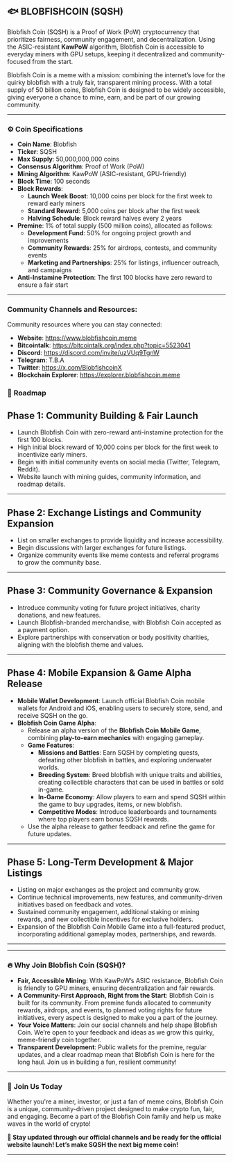 ## 🐟 BLOBFISHCOIN (SQSH)

Blobfish Coin (SQSH) is a Proof of Work (PoW) cryptocurrency that prioritizes fairness, community engagement, and decentralization. Using the ASIC-resistant **KawPoW** algorithm, Blobfish Coin is accessible to everyday miners with GPU setups, keeping it decentralized and community-focused from the start.

Blobfish Coin is a meme with a mission: combining the internet’s love for the quirky blobfish with a truly fair, transparent mining process. With a total supply of 50 billion coins, Blobfish Coin is designed to be widely accessible, giving everyone a chance to mine, earn, and be part of our growing community.

---

### ⚙️ **Coin Specifications**

- **Coin Name**: Blobfish
- **Ticker**: SQSH
- **Max Supply**: 50,000,000,000 coins
- **Consensus Algorithm**: Proof of Work (PoW)
- **Mining Algorithm**: KawPoW (ASIC-resistant, GPU-friendly)
- **Block Time**: 100 seconds
- **Block Rewards**:
   - **Launch Week Boost**: 10,000 coins per block for the first week to reward early miners
   - **Standard Reward**: 5,000 coins per block after the first week
   - **Halving Schedule**: Block reward halves every 2 years
- **Premine**: 1% of total supply (500 million coins), allocated as follows:
   - **Development Fund**: 50% for ongoing project growth and improvements
   - **Community Rewards**: 25% for airdrops, contests, and community events
   - **Marketing and Partnerships**: 25% for listings, influencer outreach, and campaigns
- **Anti-Instamine Protection**: The first 100 blocks have zero reward to ensure a fair start

---

### Community Channels and Resources:
Community resources where you can stay connected:

- **Website**:     https://www.blobfishcoin.meme
- **Bitcointalk**: https://bitcointalk.org/index.php?topic=5523041  
- **Discord**:     https://discord.com/invite/uzVUq9TgnW
- **Telegram**:    T.B.A
- **Twitter**:     https://x.com/BlobfishcoinX
- **Blockchain Explorer**: https://explorer.blobfishcoin.meme


### 🎯 **Roadmap**


## **Phase 1: Community Building & Fair Launch**
- Launch Blobfish Coin with zero-reward anti-instamine protection for the first 100 blocks.  
- High initial block reward of 10,000 coins per block for the first week to incentivize early miners.  
- Begin with initial community events on social media (Twitter, Telegram, Reddit).  
- Website launch with mining guides, community information, and roadmap details.  

---

## **Phase 2: Exchange Listings and Community Expansion**
- List on smaller exchanges to provide liquidity and increase accessibility.  
- Begin discussions with larger exchanges for future listings.  
- Organize community events like meme contests and referral programs to grow the community base.  

---

## **Phase 3: Community Governance & Expansion**
- Introduce community voting for future project initiatives, charity donations, and new features.  
- Launch Blobfish-branded merchandise, with Blobfish Coin accepted as a payment option.  
- Explore partnerships with conservation or body positivity charities, aligning with the blobfish theme and values.  

---

## **Phase 4: Mobile Expansion & Game Alpha Release**
- **Mobile Wallet Development**: Launch official Blobfish Coin mobile wallets for Android and iOS, enabling users to securely store, send, and receive SQSH on the go.  
- **Blobfish Coin Game Alpha**:
   - Release an alpha version of the **Blobfish Coin Mobile Game**, combining **play-to-earn mechanics** with engaging gameplay.  
   - **Game Features**:
     - **Missions and Battles**: Earn SQSH by completing quests, defeating other blobfish in battles, and exploring underwater worlds.  
     - **Breeding System**: Breed blobfish with unique traits and abilities, creating collectible characters that can be used in battles or sold in-game.  
     - **In-Game Economy**: Allow players to earn and spend SQSH within the game to buy upgrades, items, or new blobfish.  
     - **Competitive Modes**: Introduce leaderboards and tournaments where top players earn bonus SQSH rewards.  
   - Use the alpha release to gather feedback and refine the game for future updates.  


---

## **Phase 5: Long-Term Development & Major Listings**
- Listing on major exchanges as the project and community grow.  
- Continue technical improvements, new features, and community-driven initiatives based on feedback and votes.  
- Sustained community engagement, additional staking or mining rewards, and new collectible incentives for exclusive holders.  
- Expansion of the Blobfish Coin Mobile Game into a full-featured product, incorporating additional gameplay modes, partnerships, and rewards.  

---

---

### 🔥 **Why Join Blobfish Coin (SQSH)?**

- **Fair, Accessible Mining**: With KawPoW’s ASIC resistance, Blobfish Coin is friendly to GPU miners, ensuring decentralization and fair rewards.
- **A Community-First Approach, Right from the Start**: Blobfish Coin is built for its community. From premine funds allocated to community rewards, airdrops, and events, to planned voting rights for future initiatives, every aspect is designed to make you a part of the journey.
- **Your Voice Matters**: Join our social channels and help shape Blobfish Coin. We’re open to your feedback and ideas as we grow this quirky, meme-friendly coin together.
- **Transparent Development**: Public wallets for the premine, regular updates, and a clear roadmap mean that Blobfish Coin is here for the long haul. Join us in building a fun, resilient community!

---

### 📢 **Join Us Today**

Whether you're a miner, investor, or just a fan of meme coins, Blobfish Coin is a unique, community-driven project designed to make crypto fun, fair, and engaging. Become a part of the Blobfish Coin family and help us make waves in the world of crypto!

**📢 Stay updated through our official channels and be ready for the official website launch! Let’s make SQSH the next big meme coin!**

---
